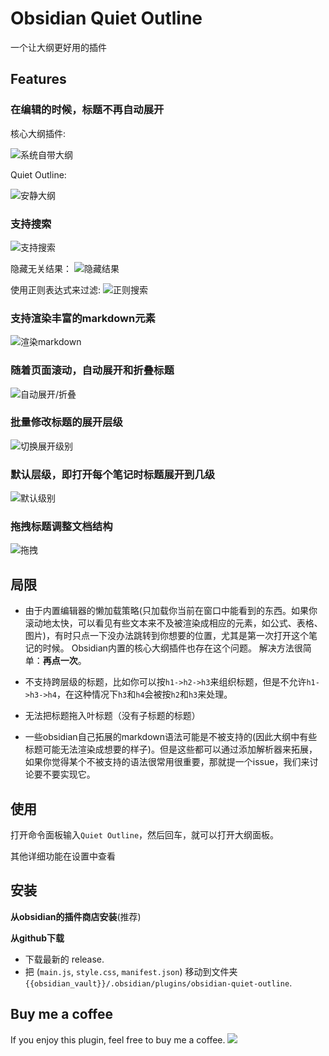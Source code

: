 # Obsidian Quiet Outline

一个让大纲更好用的插件

## Features

### 在编辑的时候，标题不再自动展开

核心大纲插件: 

![系统自带大纲](https://raw.githubusercontent.com/guopenghui/obsidian-quiet-outline/master/public/notquiet.gif)

Quiet Outline: 

![安静大纲](https://raw.githubusercontent.com/guopenghui/obsidian-quiet-outline/master/public/quiet.gif)


### 支持搜索

![支持搜索](https://raw.githubusercontent.com/guopenghui/obsidian-quiet-outline/master/public/search.gif)

隐藏无关结果：
![隐藏结果](https://raw.githubusercontent.com/guopenghui/obsidian-quiet-outline/master/public/hide_irrelevant.gif)

使用正则表达式来过滤:
![正则搜索](https://raw.githubusercontent.com/guopenghui/obsidian-quiet-outline/master/public/regex_search.gif)


### 支持渲染丰富的markdown元素

![渲染markdown](https://raw.githubusercontent.com/guopenghui/obsidian-quiet-outline/master/public/markdown.gif)

### 随着页面滚动，自动展开和折叠标题

![自动展开/折叠](https://raw.githubusercontent.com/guopenghui/obsidian-quiet-outline/master/public/auto_expand.gif)

### 批量修改标题的展开层级

![切换展开级别](https://raw.githubusercontent.com/guopenghui/obsidian-quiet-outline/master/public/switch.gif)


### 默认层级，即打开每个笔记时标题展开到几级
![默认级别](https://raw.githubusercontent.com/guopenghui/obsidian-quiet-outline/master/public/default-level.gif)


### 拖拽标题调整文档结构 
![拖拽](https://raw.githubusercontent.com/guopenghui/obsidian-quiet-outline/master/public/drag.gif)



## 局限
+ 由于内置编辑器的懒加载策略(只加载你当前在窗口中能看到的东西。如果你滚动地太快，可以看见有些文本来不及被渲染成相应的元素，如公式、表格、图片)，有时只点一下没办法跳转到你想要的位置，尤其是第一次打开这个笔记的时候。 Obsidian内置的核心大纲插件也存在这个问题。  解决方法很简单：**再点一次**。

+ 不支持跨层级的标题，比如你可以按`h1->h2->h3`来组织标题，但是不允许`h1->h3->h4`，在这种情况下`h3`和`h4`会被按`h2`和`h3`来处理。

+ 无法把标题拖入叶标题（没有子标题的标题）

+ 一些obsidian自己拓展的markdown语法可能是不被支持的(因此大纲中有些标题可能无法渲染成想要的样子)。但是这些都可以通过添加解析器来拓展，如果你觉得某个不被支持的语法很常用很重要，那就提一个issue，我们来讨论要不要实现它。



## 使用

打开命令面板输入`Quiet Outline`，然后回车，就可以打开大纲面板。

其他详细功能在设置中查看




## 安装

**从obsidian的插件商店安装**(推荐)

**从github下载**
   + 下载最新的 release. 
   + 把 (`main.js`, `style.css`, `manifest.json`) 移动到文件夹 `{{obsidian_vault}}/.obsidian/plugins/obsidian-quiet-outline`.


## Buy me a coffee
If you enjoy this plugin, feel free to buy me a coffee.
<a href="https://www.buymeacoffee.com/thtree"><img src="https://img.buymeacoffee.com/button-api/?text=Buy me a coffee&emoji=&slug=thtree&button_colour=40DCA5&font_colour=ffffff&font_family=Cookie&outline_colour=000000&coffee_colour=FFDD00" /></a>